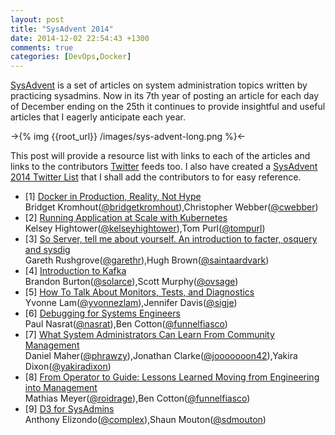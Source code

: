 ```yaml
---
layout: post
title: "SysAdvent 2014"
date: 2014-12-02 22:54:43 +1300
comments: true
categories: [DevOps,Docker] 
---
```


[SysAdvent](http://sysadvent.blogspot.com/) is a set of articles on system administration topics written by practicing sysadmins. Now in its 7th year of posting an article for each day of December ending on the 25th it continues to provide insightful and useful articles that I eagerly anticipate each year.

->{% img {{root_url}} /images/sys-advent-long.png %}<-

This post will provide a resource list with links to each of the articles and links to the contributors [Twitter](http://www.twitter.com) feeds too. I also have created a [SysAdvent 2014 Twitter List](https://twitter.com/PeterSellars/lists/sysadvent2014) that I shall add the contributors to for easy reference. 

<!--more-->

* [1] [Docker in Production, Reality, Not Hype](http://sysadvent.blogspot.co.nz/2014/12/day-1-docker-in-production-reality-not.html)<br/>Bridget Kromhout([@bridgetkromhout](https://twitter.com/bridgetkromhout)),Christopher Webber([@cwebber](https://twitter.com/cwebber))
* [2] [Running Application at Scale with Kubernetes](http://sysadvent.blogspot.co.nz/2014/12/day-2-running-applications-at-scale.html)<br/>Kelsey Hightower([@kelseyhightower](https://twitter.com/kelseyhightower)),Tom Purl([@tompurl](https://www.twitter.com/tompurl)) 
* [3] [So Server, tell me about yourself. An introduction to facter, osquery and sysdig](http://sysadvent.blogspot.co.nz/2014/12/day-3-so-server-tell-me-about-yourself.html)<br/>Gareth Rushgrove([@garethr](https://twitter.com/garethr)),Hugh Brown([@saintaardvark](https://twitter.com/saintaardvark)) 
* [4] [Introduction to Kafka](http://sysadvent.blogspot.co.nz/2014/12/day-4-introduction-to-kafka.html)<br/>Brandon Burton([@solarce](https://twitter.com/solarce/)),Scott Murphy([@ovsage](https://twitter.com/ovsage/)) 
* [5] [How To Talk About Monitors, Tests, and Diagnostics](http://sysadvent.blogspot.co.nz/2014/12/day-5-how-to-talk-about-monitors-tests.html)<br/>Yvonne Lam([@yvonnezlam](https://twitter.com/yvonnezlam)),Jennifer Davis([@sigje](https://twitter.com/sigje))
* [6] [Debugging for Systems Engineers](http://sysadvent.blogspot.com.au/2014/12/day-6-debugging-for-systems-engineers.html)<br/>Paul Nasrat([@nasrat](https://twitter.com/nasrat)),Ben Cotton([@funnelfiasco](https://twitter.com/funnelfiasco))
* [7] [What System Administrators Can Learn From Community Management](http://sysadvent.blogspot.com.au/2014/12/day-7-what-system-administrators-can.html)<br/>Daniel Maher([@phrawzy](https://twitter.com/phrawzty)),Jonathan Clarke([@jooooooon42](https://twitter.com/jooooooon42)),Yakira Dixon([@yakiradixon](https://twitter.com/yakiradixon))
* [8] [From Operator to Guide: Lessons Learned Moving from Engineering into Management](http://sysadvent.blogspot.com.au/2014/12/day-8-from-operator-to-guide-lessons.html)<br/>Mathias Meyer([@roidrage](https://twitter.com/roidrage)),Ben Cotton([@funnelfiasco](https://twitter.com/funnelfiasco))
* [9] [D3 for SysAdmins](http://sysadvent.blogspot.com.au/2014/12/day-9-d3-for-sysadmins.html)<br/>Anthony Elizondo([@complex](https://twitter.com/complex)),Shaun Mouton([@sdmouton](https://twitter.com/sdmouton))
